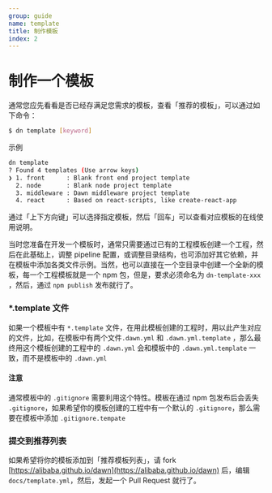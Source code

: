 ```yaml
---
group: guide
name: template
title: 制作模板
index: 2
---
```


# 制作一个模板

通常您应先看看是否已经存满足您需求的模板，查看「推荐的模板」，可以通过如下命令：

```sh
$ dn template [keyword]
```

示例
```sh
dn template 
? Found 4 templates (Use arrow keys)
❯ 1. front      : Blank front end project template
  2. node       : Blank node project template
  3. middleware : Dawn middleware project template
  4. react      : Based on react-scripts, like create-react-app
```

通过「上下方向键」可以选择指定模板，然后「回车」可以查看对应模板的在线使用说明。


当时您准备在开发一个模板时，通常只需要通过已有的工程模板创建一个工程，然后在此基础上，调整 pipeline 配置，或调整目录结构，也可添加好其它依赖，并在模板中添加各类文件示例。当然，也可以直接在一个空目录中创建一个全新的模板，每一个工程模板就是一个 npm 包，但是，要求必须命名为 `dn-template-xxx` ，然后，通过 `npm publish` 发布就行了。

### *.template 文件

如果一个模板中有 `*.template` 文件，在用此模板创建的工程时，用以此产生对应的文件，比如，在模板中有两个文件`.dawn.yml` 和 `.dawn.yml.template` ，那么最终用这个模板创建的工程中的  `.dawn.yml` 会和模板中的 `.dawn.yml.template` 一致，而不是模板中的 `.dawn.yml`

#### 注意
通常模板中的 `.gitignore` 需要利用这个特性。模板在通过 npm 包发布后会丢失 `.gitignore`，如果希望你的模板创建的工程中有一个默认的 `.gitignore`，那么需要在模板中添加 `.gitignore.tempate` 

### 提交到推荐列表
如果希望将你的模板添加到「推荐模板列表」，请 fork [https://alibaba.github.io/dawn](https://alibaba.github.io/dawn) 后，编辑 `docs/template.yml`，然后，发起一个 Pull Request 就行了。
